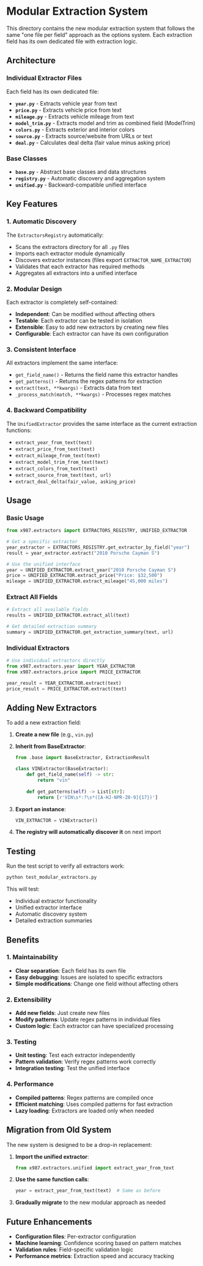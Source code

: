 # Modular Extraction System

This directory contains the new modular extraction system that follows the same "one file per field" approach as the options system. Each extraction field has its own dedicated file with extraction logic.

## Architecture

### Individual Extractor Files

Each field has its own dedicated file:

- **`year.py`** - Extracts vehicle year from text
- **`price.py`** - Extracts vehicle price from text  
- **`mileage.py`** - Extracts vehicle mileage from text
- **`model_trim.py`** - Extracts model and trim as combined field (ModelTrim)
- **`colors.py`** - Extracts exterior and interior colors
- **`source.py`** - Extracts source/website from URLs or text
- **`deal.py`** - Calculates deal delta (fair value minus asking price)

### Base Classes

- **`base.py`** - Abstract base classes and data structures
- **`registry.py`** - Automatic discovery and aggregation system
- **`unified.py`** - Backward-compatible unified interface

## Key Features

### 1. Automatic Discovery
The `ExtractorsRegistry` automatically:
- Scans the extractors directory for all `.py` files
- Imports each extractor module dynamically
- Discovers extractor instances (files export `EXTRACTOR_NAME_EXTRACTOR`)
- Validates that each extractor has required methods
- Aggregates all extractors into a unified interface

### 2. Modular Design
Each extractor is completely self-contained:
- **Independent**: Can be modified without affecting others
- **Testable**: Each extractor can be tested in isolation
- **Extensible**: Easy to add new extractors by creating new files
- **Configurable**: Each extractor can have its own configuration

### 3. Consistent Interface
All extractors implement the same interface:
- `get_field_name()` - Returns the field name this extractor handles
- `get_patterns()` - Returns the regex patterns for extraction
- `extract(text, **kwargs)` - Extracts data from text
- `_process_match(match, **kwargs)` - Processes regex matches

### 4. Backward Compatibility
The `UnifiedExtractor` provides the same interface as the current extraction functions:
- `extract_year_from_text(text)`
- `extract_price_from_text(text)`
- `extract_mileage_from_text(text)`
- `extract_model_trim_from_text(text)`
- `extract_colors_from_text(text)`
- `extract_source_from_text(text, url)`
- `extract_deal_delta(fair_value, asking_price)`

## Usage

### Basic Usage

```python
from x987.extractors import EXTRACTORS_REGISTRY, UNIFIED_EXTRACTOR

# Get a specific extractor
year_extractor = EXTRACTORS_REGISTRY.get_extractor_by_field("year")
result = year_extractor.extract("2010 Porsche Cayman S")

# Use the unified interface
year = UNIFIED_EXTRACTOR.extract_year("2010 Porsche Cayman S")
price = UNIFIED_EXTRACTOR.extract_price("Price: $32,500")
mileage = UNIFIED_EXTRACTOR.extract_mileage("45,000 miles")
```

### Extract All Fields

```python
# Extract all available fields
results = UNIFIED_EXTRACTOR.extract_all(text)

# Get detailed extraction summary
summary = UNIFIED_EXTRACTOR.get_extraction_summary(text, url)
```

### Individual Extractors

```python
# Use individual extractors directly
from x987.extractors.year import YEAR_EXTRACTOR
from x987.extractors.price import PRICE_EXTRACTOR

year_result = YEAR_EXTRACTOR.extract(text)
price_result = PRICE_EXTRACTOR.extract(text)
```

## Adding New Extractors

To add a new extraction field:

1. **Create a new file** (e.g., `vin.py`)
2. **Inherit from BaseExtractor**:
   ```python
   from .base import BaseExtractor, ExtractionResult
   
   class VINExtractor(BaseExtractor):
       def get_field_name(self) -> str:
           return "vin"
       
       def get_patterns(self) -> List[str]:
           return [r'VIN\s*:?\s*([A-HJ-NPR-Z0-9]{17})']
   ```

3. **Export an instance**:
   ```python
   VIN_EXTRACTOR = VINExtractor()
   ```

4. **The registry will automatically discover it** on next import

## Testing

Run the test script to verify all extractors work:

```bash
python test_modular_extractors.py
```

This will test:
- Individual extractor functionality
- Unified extractor interface
- Automatic discovery system
- Detailed extraction summaries

## Benefits

### 1. Maintainability
- **Clear separation**: Each field has its own file
- **Easy debugging**: Issues are isolated to specific extractors
- **Simple modifications**: Change one field without affecting others

### 2. Extensibility
- **Add new fields**: Just create new files
- **Modify patterns**: Update regex patterns in individual files
- **Custom logic**: Each extractor can have specialized processing

### 3. Testing
- **Unit testing**: Test each extractor independently
- **Pattern validation**: Verify regex patterns work correctly
- **Integration testing**: Test the unified interface

### 4. Performance
- **Compiled patterns**: Regex patterns are compiled once
- **Efficient matching**: Uses compiled patterns for fast extraction
- **Lazy loading**: Extractors are loaded only when needed

## Migration from Old System

The new system is designed to be a drop-in replacement:

1. **Import the unified extractor**:
   ```python
   from x987.extractors.unified import extract_year_from_text
   ```

2. **Use the same function calls**:
   ```python
   year = extract_year_from_text(text)  # Same as before
   ```

3. **Gradually migrate** to the new modular approach as needed

## Future Enhancements

- **Configuration files**: Per-extractor configuration
- **Machine learning**: Confidence scoring based on pattern matches
- **Validation rules**: Field-specific validation logic
- **Performance metrics**: Extraction speed and accuracy tracking

